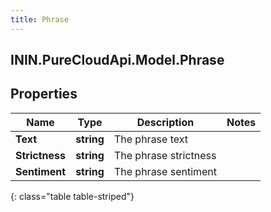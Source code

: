 ```yaml
---
title: Phrase
---
```

## ININ.PureCloudApi.Model.Phrase

## Properties

|Name | Type | Description | Notes|
|------------ | ------------- | ------------- | -------------|
| **Text** | **string** | The phrase text | |
| **Strictness** | **string** | The phrase strictness | |
| **Sentiment** | **string** | The phrase sentiment | |
{: class="table table-striped"}



